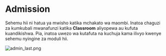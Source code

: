 # Admission

Sehemu hii ni hatua ya mwisho katika mchakato wa maombi. Inatoa chaguzi za kumkubali mwanafunzi katika **Classroom** aliyopewa au kufuta kuandikishwa. Pia, inatoa uwezo wa kutafuta na kuchuja kama ilivyo kwenye sehemu nyingine za moduli hii.

![admin_last.png](admin_last.png)